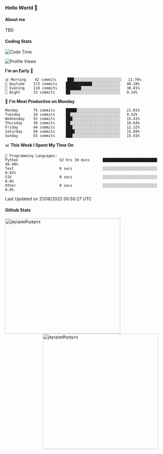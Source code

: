 ### Hello World 👋
#### About me
TBD
#### Coding Stats
<!--START_SECTION:waka-->
![Code Time](http://img.shields.io/badge/Code%20Time-192%20hrs%2026%20mins-blue)

![Profile Views](http://img.shields.io/badge/Profile%20Views-0-blue)

**I'm an Early 🐤** 

```text
🌞 Morning    42 commits     ███░░░░░░░░░░░░░░░░░░░░░░   11.76% 
🌆 Daytime    172 commits    ████████████░░░░░░░░░░░░░   48.18% 
🌃 Evening    110 commits    ███████░░░░░░░░░░░░░░░░░░   30.81% 
🌙 Night      33 commits     ██░░░░░░░░░░░░░░░░░░░░░░░   9.24%

```
📅 **I'm Most Productive on Monday** 

```text
Monday       75 commits     █████░░░░░░░░░░░░░░░░░░░░   21.01% 
Tuesday      34 commits     ██░░░░░░░░░░░░░░░░░░░░░░░   9.52% 
Wednesday    55 commits     ███░░░░░░░░░░░░░░░░░░░░░░   15.41% 
Thursday     38 commits     ██░░░░░░░░░░░░░░░░░░░░░░░   10.64% 
Friday       44 commits     ███░░░░░░░░░░░░░░░░░░░░░░   12.32% 
Saturday     56 commits     ████░░░░░░░░░░░░░░░░░░░░░   15.69% 
Sunday       55 commits     ███░░░░░░░░░░░░░░░░░░░░░░   15.41%

```


📊 **This Week I Spent My Time On** 

```text
💬 Programming Languages: 
Python                   52 hrs 39 mins      █████████████████████████   99.99% 
Text                     0 secs              ░░░░░░░░░░░░░░░░░░░░░░░░░   0.01% 
CSV                      0 secs              ░░░░░░░░░░░░░░░░░░░░░░░░░   0.0% 
Other                    0 secs              ░░░░░░░░░░░░░░░░░░░░░░░░░   0.0%

```


 Last Updated on 21/08/2022 00:50:27 UTC
<!--END_SECTION:waka-->
#### Github Stats

<p  ><img align="left" src="https://github-readme-stats.vercel.app/api/top-langs?username=jayupadhyaycs&theme=tokyonight&show_icons=true&locale=en&layout=compact" alt="jayupadhyaycs" width="380px"  /> 
<img align="right" src="https://github-readme-streak-stats.herokuapp.com/?user=jayupadhyaycs&theme=tokyonight&" alt="jayupadhyaycs" width="380px"/>
</p>




<!--
**JayUpadhyayCS/JayUpadhyayCS** is a ✨ _special_ ✨ repository because its `README.md` (this file) appears on your GitHub profile.

Here are some ideas to get you started:

- 🔭 I’m currently working on ...
- 🌱 I’m currently learning ...
- 👯 I’m looking to collaborate on ...
- 🤔 I’m looking for help with ...
- 💬 Ask me about ...
- 📫 How to reach me: ...
- 😄 Pronouns: ...
- ⚡ Fun fact: ...
-->
